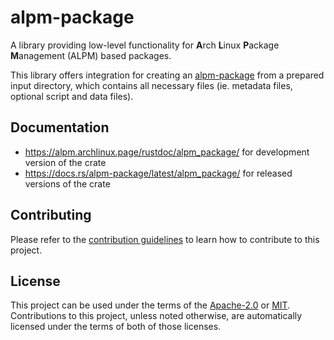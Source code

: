 # alpm-package

A library providing low-level functionality for **A**rch **L**inux **P**ackage **M**anagement (ALPM) based packages.

This library offers integration for creating an [alpm-package] from a prepared input directory, which contains all necessary files (ie. metadata files, optional script and data files).

## Documentation

- <https://alpm.archlinux.page/rustdoc/alpm_package/> for development version of the crate
- <https://docs.rs/alpm-package/latest/alpm_package/> for released versions of the crate

## Contributing

Please refer to the [contribution guidelines] to learn how to contribute to this project.

## License

This project can be used under the terms of the [Apache-2.0] or [MIT].
Contributions to this project, unless noted otherwise, are automatically licensed under the terms of both of those licenses.

[alpm-package]: https://alpm.archlinux.page/specifications/alpm-package.7.html
[contribution guidelines]: ../CONTRIBUTING.md
[Apache-2.0]: ../LICENSES/Apache-2.0.txt
[MIT]: ../LICENSES/MIT.txt
